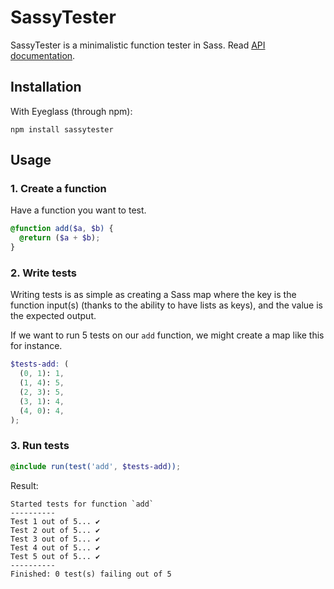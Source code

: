 # SassyTester

SassyTester is a minimalistic function tester in Sass. Read [API documentation](http://hugogiraudel.com/SassyTester/).

## Installation

With Eyeglass (through npm):

```
npm install sassytester
```

## Usage

### 1. Create a function

Have a function you want to test.

```scss
@function add($a, $b) {
  @return ($a + $b);
}
```

### 2. Write tests

Writing tests is as simple as creating a Sass map where the key is the function input(s) (thanks to the ability to have lists as keys), and the value is the expected output.

If we want to run 5 tests on our `add` function, we might create a map like this for instance.

```scss
$tests-add: (
  (0, 1): 1,
  (1, 4): 5,
  (2, 3): 5,
  (3, 1): 4,
  (4, 0): 4,
);
```

### 3. Run tests

```scss
@include run(test('add', $tests-add));
```

Result:

```
Started tests for function `add`
----------
Test 1 out of 5... ✔
Test 2 out of 5... ✔
Test 3 out of 5... ✔
Test 4 out of 5... ✔
Test 5 out of 5... ✔
----------
Finished: 0 test(s) failing out of 5
```
